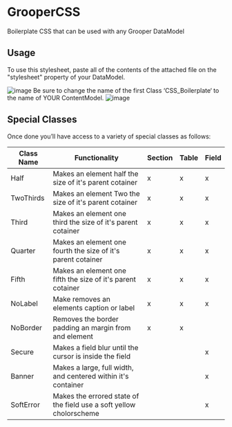 # GrooperCSS

Boilerplate CSS that can be used with any Grooper DataModel

## Usage

To use this stylesheet, paste all of the contents of the attached file on the "stylesheet" property of your DataModel.

![image](https://github.com/StevenRotelli/GrooperCSS/assets/95944145/a68d0698-54cb-493c-a6d8-9b8069b9e845)
Be sure to change the name of the first Class ‘CSS_Boilerplate‘ to the name of YOUR ContentModel.
![image](https://github.com/StevenRotelli/GrooperCSS/assets/95944145/6361ff58-de77-4f20-98cb-99e49266749b)

## Special Classes

Once done you’ll have access to a variety of special classes as follows:

| Class Name | Functionality | Section |Table|Field|
|------------|---------------|---------|-----|-----|
|Half|Makes an element half the size of it's parent cotainer|x|x|x|
|TwoThirds|Makes an element Two the size of it's parent cotainer|x|x|x|
|Third|Makes an element one third the size of it's parent cotainer|x|x|x|
|Quarter|Makes an element one fourth the size of it's parent cotainer|x|x|x|
|Fifth|Makes an element one fifth the size of it's parent cotainer|x|x|x|
|NoLabel|Make removes an elements caption or label|x|x|x|
|NoBorder|Removes the border padding an margin from and element|x|x| |
|Secure|Makes a field blur until the cursor is inside the field| | |x|
|Banner|Makes a large, full width, and centered within it's container| | |x|
|SoftError|Makes the errored state of the field use a soft yellow cholorscheme| | |x|
